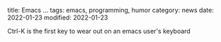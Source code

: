 title: Emacs ...
tags: emacs, programming, humor
category: news
date: 2022-01-23
modified: 2022-01-23

Ctrl-K is the first key to wear out on an emacs user's keyboard
